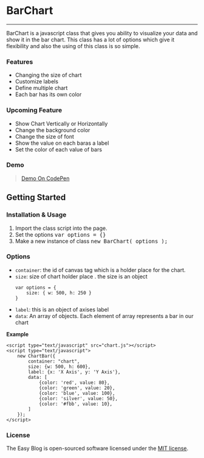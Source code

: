 # BarChart
___
BarChart is a javascript class that gives you ability to visualize your data and show it in the bar chart. This class has a lot of options which give it flexibility and also the using of this class is so simple.

### Features
* Changing the size of chart
* Customize labels
* Define multiple chart
* Each bar has its own color

### Upcoming Feature
* Show Chart Vertically or Horizontally
* Change the background color
* Change the size of font
* Show the value on each baras a label
* Set the color of each value of bars

### Demo
>[Demo On CodePen](https://codepen.io/shahrokhnabavi/pen/KZKPMV)

## Getting Started

### Installation & Usage
1. Import the class script into the page.
2. Set the options <kbd>var options = {}</kbd>
3. Make a new instance of class <kbd>new BarChart( options );</kbd>

### Options
* `container`: the id of canvas tag which is a holder place for the chart.
* `size`: size of chart holder place . the size is an object
	```
	var options = {
		size: { w: 500, h: 250 }
	}
	```
* `label`: this is an object of axises label
* `data`: An array of objects. Each element of array represents a bar in our chart

**Example**
```
<script type="text/javascript" src="chart.js"></script>
<script type="text/javascript">
    new ChartBar({
        container: "chart",
        size: {w: 500, h: 600},
        label: {x: 'X Axis', y: 'Y Axis'},
        data: [
            {color: 'red', value: 80},
            {color: 'green', value: 20},
            {color: 'blue', value: 100},
            {color: 'silver', value: 50},
            {color: '#fbb', value: 10},
        ]
    });
</script>
```

### License

The Easy Blog is open-sourced software licensed under the [MIT license](http://opensource.org/licenses/MIT).
